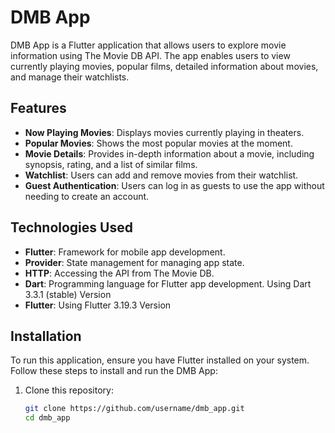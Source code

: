 # DMB App

DMB App is a Flutter application that allows users to explore movie information using The Movie DB API. The app enables users to view currently playing movies, popular films, detailed information about movies, and manage their watchlists.

## Features

- **Now Playing Movies**: Displays movies currently playing in theaters.
- **Popular Movies**: Shows the most popular movies at the moment.
- **Movie Details**: Provides in-depth information about a movie, including synopsis, rating, and a list of similar films.
- **Watchlist**: Users can add and remove movies from their watchlist.
- **Guest Authentication**: Users can log in as guests to use the app without needing to create an account.

## Technologies Used

- **Flutter**: Framework for mobile app development.
- **Provider**: State management for managing app state.
- **HTTP**: Accessing the API from The Movie DB.
- **Dart**: Programming language for Flutter app development. Using Dart 3.3.1 (stable) Version
- **Flutter**: Using Flutter 3.19.3 Version

## Installation

To run this application, ensure you have Flutter installed on your system. Follow these steps to install and run the DMB App:

1. Clone this repository:
   ```bash
   git clone https://github.com/username/dmb_app.git
   cd dmb_app
